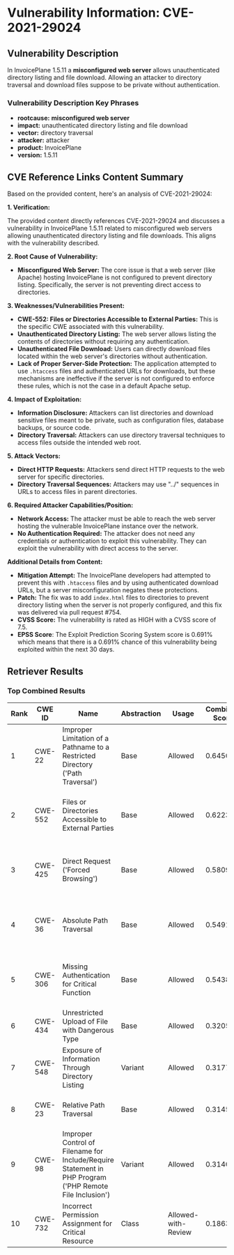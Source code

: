 # Vulnerability Information: CVE-2021-29024

## Vulnerability Description
In InvoicePlane 1.5.11 a **misconfigured web server** allows unauthenticated directory listing and file download. Allowing an attacker to directory traversal and download files suppose to be private without authentication.

### Vulnerability Description Key Phrases
- **rootcause:** **misconfigured web server**
- **impact:** unauthenticated directory listing and file download
- **vector:** directory traversal
- **attacker:** attacker
- **product:** InvoicePlane
- **version:** 1.5.11

## CVE Reference Links Content Summary
Based on the provided content, here's an analysis of CVE-2021-29024:

**1. Verification:**

The provided content directly references CVE-2021-29024 and discusses a vulnerability in InvoicePlane 1.5.11 related to misconfigured web servers allowing unauthenticated directory listing and file downloads. This aligns with the vulnerability described.

**2. Root Cause of Vulnerability:**

*   **Misconfigured Web Server:** The core issue is that a web server (like Apache) hosting InvoicePlane is not configured to prevent directory listing. Specifically, the server is not preventing direct access to directories.

**3. Weaknesses/Vulnerabilities Present:**

*   **CWE-552: Files or Directories Accessible to External Parties:** This is the specific CWE associated with this vulnerability.
*   **Unauthenticated Directory Listing:** The web server allows listing the contents of directories without requiring any authentication.
*   **Unauthenticated File Download:**  Users can directly download files located within the web server's directories without authentication.
*   **Lack of Proper Server-Side Protection:** The application attempted to use `.htaccess` files and authenticated URLs for downloads, but these mechanisms are ineffective if the server is not configured to enforce these rules, which is not the case in a default Apache setup.

**4. Impact of Exploitation:**

*   **Information Disclosure:** Attackers can list directories and download sensitive files meant to be private, such as configuration files, database backups, or source code.
*   **Directory Traversal:** Attackers can use directory traversal techniques to access files outside the intended web root.

**5. Attack Vectors:**

*   **Direct HTTP Requests:** Attackers send direct HTTP requests to the web server for specific directories.
*   **Directory Traversal Sequences:** Attackers may use "../" sequences in URLs to access files in parent directories.

**6. Required Attacker Capabilities/Position:**

*   **Network Access:** The attacker must be able to reach the web server hosting the vulnerable InvoicePlane instance over the network.
*   **No Authentication Required:** The attacker does not need any credentials or authentication to exploit this vulnerability. They can exploit the vulnerability with direct access to the server.

**Additional Details from Content:**

*   **Mitigation Attempt:** The InvoicePlane developers had attempted to prevent this with `.htaccess` files and by using authenticated download URLs, but a server misconfiguration negates these protections.
*   **Patch:** The fix was to add `index.html` files to directories to prevent directory listing when the server is not properly configured, and this fix was delivered via pull request #754.
*   **CVSS Score:** The vulnerability is rated as HIGH with a CVSS score of 7.5.
*  **EPSS Score**: The Exploit Prediction Scoring System score is 0.691% which means that there is a 0.691% chance of this vulnerability being exploited within the next 30 days.

## Retriever Results

### Top Combined Results

| Rank | CWE ID | Name | Abstraction | Usage | Combined Score | Retrievers | Individual Scores |
|------|--------|------|-------------|-------|---------------|------------|-------------------|
| 1 | CWE-22 | Improper Limitation of a Pathname to a Restricted Directory ('Path Traversal') | Base | Allowed | 0.6450 | dense, sparse, graph | dense: 0.510, sparse: 0.165, graph: 0.827 |
| 2 | CWE-552 | Files or Directories Accessible to External Parties | Base | Allowed | 0.6223 | dense, sparse, graph | dense: 0.536, sparse: 0.241, graph: 0.605 |
| 3 | CWE-425 | Direct Request ('Forced Browsing') | Base | Allowed | 0.5809 | dense, sparse, graph | dense: 0.508, sparse: 0.154, graph: 0.667 |
| 4 | CWE-36 | Absolute Path Traversal | Base | Allowed | 0.5491 | dense, sparse, graph | dense: 0.485, sparse: 0.155, graph: 0.609 |
| 5 | CWE-306 | Missing Authentication for Critical Function | Base | Allowed | 0.5438 | dense, sparse, graph | dense: 0.509, sparse: 0.134, graph: 0.595 |
| 6 | CWE-434 | Unrestricted Upload of File with Dangerous Type | Base | Allowed | 0.3205 | dense, sparse | dense: 0.489, sparse: 0.133 |
| 7 | CWE-548 | Exposure of Information Through Directory Listing | Variant | Allowed | 0.3177 | dense, sparse | dense: 0.529, sparse: 0.138 |
| 8 | CWE-23 | Relative Path Traversal | Base | Allowed | 0.3145 | sparse, graph | sparse: 0.171, graph: 0.607 |
| 9 | CWE-98 | Improper Control of Filename for Include/Require Statement in PHP Program ('PHP Remote File Inclusion') | Variant | Allowed | 0.3140 | sparse, graph | sparse: 0.139, graph: 0.729 |
| 10 | CWE-732 | Incorrect Permission Assignment for Critical Resource | Class | Allowed-with-Review | 0.1863 | dense, sparse | dense: 0.479, sparse: 0.136 |

